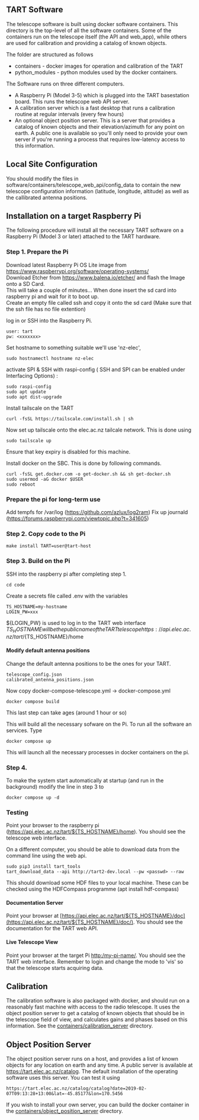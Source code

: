 ## TART Software

The telescope software is built using docker software containers. This directory is the top-level of all the software containers. Some of the containers run on the telescope itself (the API and web_app), while others are used for calibration and providing a catalog of known objects.

The folder are structured as follows

* containers - docker images for operation and calibration of the TART
* python_modules - python modules used by the docker containers.

The Software runs on three different computers. 

* A Raspberry Pi (Model 3-5) which is plugged into the TART basestation board. This runs the telescope web API server.
* A calibration server which is a fast desktop that runs a calibration routine at regular intervals (every few hours)
* An optional object position server. This is a server that provides a catalog of known objects and their elevation/azimuth for any point on earth. A public one is available so you'll only need to provide your own server if you're running a process that requires low-latency access to this information.


## Local Site Configuration

You should modify the files in software/containers/telescope_web_api/config_data to contain the new telescope configuration information (latitude, longitude, altitude) as 
well as the callibrated antenna positions.

## Installation on a target Raspberry Pi

The following procedure will install all the necessary TART software on a Raspberry Pi (Model 3 or later) attached to the TART hardware.

### Step 1. Prepare the Pi

Download latest Raspberry Pi OS Lite image from https://www.raspberrypi.org/software/operating-systems/  
Download Etcher from https://www.balena.io/etcher/ and flash the Image onto a SD Card.  
This will take a couple of minutes... When done insert the sd card into raspberry pi and wait for it to boot up.  
Create an empty file called ssh and copy it onto the sd card (Make sure that the ssh file has no file extention) 

log in or SSH into the Raspberry Pi.

    user: tart
    pw: <xxxxxxx>

Set hostname to something suitable we'll use 'nz-elec', 

    sudo hostnamectl hostname nz-elec

activate SPI & SSH with raspi-config ( SSH and SPI can be enabled under Interfacing Options) :

    sudo raspi-config
    sudo apt update
    sudo apt dist-upgrade
    
Install tailscale on the TART

    curl -fsSL https://tailscale.com/install.sh | sh
    
Now set up tailscale onto the elec.ac.nz tailcale network. This is done using 

    sudo tailscale up
    
Ensure that key expiry is disabled for this machine.

Install docker on the SBC. This is done by following commands.  

    curl -fsSL get.docker.com -o get-docker.sh && sh get-docker.sh
    sudo usermod -aG docker $USER
    sudo reboot

### Prepare the pi for long-term use

Add tempfs for /var/log (https://github.com/azlux/log2ram)
Fix up journald (https://forums.raspberrypi.com/viewtopic.php?t=341605)  

### Step 2. Copy code to the Pi

    make install TART=user@tart-host

### Step 3. Build on the Pi

SSH into the raspberry pi after completing step 1.

    cd code
    
Create a secrets file called .env with the variables

    TS_HOSTNAME=my-hostname
    LOGIN_PW=xxx
    
${LOGIN_PW} is used to log in to the TART web interface
${TS_HOSTNAME} will be the public name of the TART telescope https://api.elec.ac.nz/tart/${TS_HOSTNAME}/home

#### Modify default antenna positions

Change the default antenna positions to be the ones for your TART.

    telescope_config.json
    calibrated_antenna_positions.json

Now copy docker-compose-telescope.yml -> docker-compose.yml
 
    docker compose build
This last step can take ages (around 1 hour or so)

This will build all the necessary sofware on the Pi. To run all the software an services. Type

    docker compose up

This will launch all the necessary processes in docker containers on the pi.

### Step 4.

To make the system start automatically at startup (and run in the background) modify the line in step 3 to

    docker compose up -d


### Testing

Point your browser to the raspberry pi (https://api.elec.ac.nz/tart/${TS_HOSTNAME}/home). You should see the telescope web interface. 

On a different computer, you should be able to download data from the command line using the web api.

    sudo pip3 install tart_tools
    tart_download_data --api http://tart2-dev.local --pw <passwd> --raw 
    
This should download some HDF files to your local machine. These can be checked using the HDFCompass programme (apt install hdf-compass)


#### Documentation Server

Point your browser at  [https://api.elec.ac.nz/tart/${TS_HOSTNAME}/doc](https://api.elec.ac.nz/tart/${TS_HOSTNAME}/doc/). You should see the documentation for the TART web API. 

#### Live Telescope View

Point your browser at the target Pi [http:/my-pi-name/](http:/tart2-dev.local/). You should see the TART web interface. Remember to login and change the mode to 'vis' so that the telescope starts acquiring data.


## Calibration

The calibration software is also packaged with docker, and should run on a reasonably fast machine with access to the radio telescope. It uses the object position server to get a catalog of known objects that should be in the telescope field of view, and calculates gains and phases based on this information. See the [containers/calibration_server](containers/calibration_server/README.md) directory.

## Object Position Server

The object position server runs on a host, and provides a list of known objects for any location on earth and any time. A public server is available at https://tart.elec.ac.nz/catalog. The default installation of the operating software uses this server. You can test it using

    https://tart.elec.ac.nz/catalog/catalog?date=2019-02-07T09:13:28+13:00&lat=-45.85177&lon=170.5456

If you wish to install your own server, you can build the docker container in the [containers/object_position_server](containers/object_position_server/README.md) directory.
